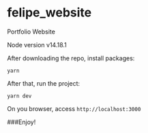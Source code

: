 # felipe_website
Portfolio Website

Node version v14.18.1

After downloading the repo, install packages:

```
yarn
```

After that, run the project:

```
yarn dev
```

On you browser, access `http://localhost:3000`

###Enjoy!
